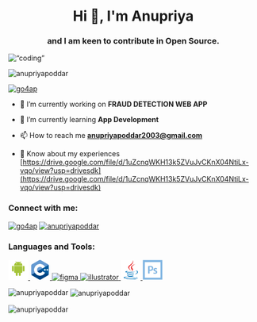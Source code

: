 <h1 align="center">Hi 👋, I'm Anupriya</h1>
<h3 align="center">and I am keen to contribute in Open Source.</h3>

<img align=“right” alt=“coding” width=400 src=“https://user-images.githubusercontent...“>

<p align="left"> <img src="https://komarev.com/ghpvc/?username=anupriyapoddar&label=Profile%20views&color=0e75b6&style=flat" alt="anupriyapoddar" /> </p>

<p align="left"> <a href="https://twitter.com/go4ap" target="blank"><img src="https://img.shields.io/twitter/follow/go4ap?logo=twitter&style=for-the-badge" alt="go4ap" /></a> </p>

- 🔭 I’m currently working on **FRAUD DETECTION WEB APP**

- 🌱 I’m currently learning **App Development**

- 📫 How to reach me **anupriyapoddar2003@gmail.com**

- 📄 Know about my experiences [https://drive.google.com/file/d/1uZcnqWKH13k5ZVuJvCKnX04NtiLx-vqo/view?usp=drivesdk](https://drive.google.com/file/d/1uZcnqWKH13k5ZVuJvCKnX04NtiLx-vqo/view?usp=drivesdk)

<h3 align="left">Connect with me:</h3>
<p align="left">
<a href="https://twitter.com/go4ap" target="blank"><img align="center" src="https://raw.githubusercontent.com/rahuldkjain/github-profile-readme-generator/master/src/images/icons/Social/twitter.svg" alt="go4ap" height="30" width="40" /></a>
<a href="https://linkedin.com/in/anupriyapoddar" target="blank"><img align="center" src="https://raw.githubusercontent.com/rahuldkjain/github-profile-readme-generator/master/src/images/icons/Social/linked-in-alt.svg" alt="anupriyapoddar" height="30" width="40" /></a>
</p>

<h3 align="left">Languages and Tools:</h3>
<p align="left"> <a href="https://developer.android.com" target="_blank" rel="noreferrer"> <img src="https://raw.githubusercontent.com/devicons/devicon/master/icons/android/android-original-wordmark.svg" alt="android" width="40" height="40"/> </a> <a href="https://www.w3schools.com/cpp/" target="_blank" rel="noreferrer"> <img src="https://raw.githubusercontent.com/devicons/devicon/master/icons/cplusplus/cplusplus-original.svg" alt="cplusplus" width="40" height="40"/> </a> <a href="https://www.figma.com/" target="_blank" rel="noreferrer"> <img src="https://www.vectorlogo.zone/logos/figma/figma-icon.svg" alt="figma" width="40" height="40"/> </a> <a href="https://www.adobe.com/in/products/illustrator.html" target="_blank" rel="noreferrer"> <img src="https://www.vectorlogo.zone/logos/adobe_illustrator/adobe_illustrator-icon.svg" alt="illustrator" width="40" height="40"/> </a> <a href="https://www.java.com" target="_blank" rel="noreferrer"> <img src="https://raw.githubusercontent.com/devicons/devicon/master/icons/java/java-original.svg" alt="java" width="40" height="40"/> </a> <a href="https://www.photoshop.com/en" target="_blank" rel="noreferrer"> <img src="https://raw.githubusercontent.com/devicons/devicon/master/icons/photoshop/photoshop-line.svg" alt="photoshop" width="40" height="40"/> </a> </p>

<p><img align="left" src="https://github-readme-stats.vercel.app/api/top-langs?username=anupriyapoddar&show_icons=true&locale=en&layout=compact" alt="anupriyapoddar" /></p>

<p>&nbsp;<img align="center" src="https://github-readme-stats.vercel.app/api?username=anupriyapoddar&show_icons=true&locale=en" alt="anupriyapoddar" /></p>

<p><img align="center" src="https://github-readme-streak-stats.herokuapp.com/?user=anupriyapoddar&" alt="anupriyapoddar" /></p>

